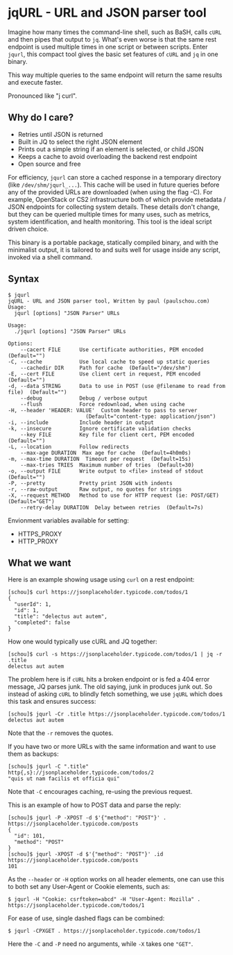 # jqURL - URL and JSON parser tool

Imagine how many times the command-line shell, such as BaSH, calls `cURL` and
then pipes that output to `jq`.  What's even worse is that the same rest
endpoint is used multiple times in one script or between scripts.  Enter
`jqurl`, this compact tool gives the basic set features of `cURL` and `jq` in
one binary.

This way multiple queries to the same endpoint will return the same results and
execute faster.

Pronounced like "j curl".

## Why do I care?

- Retries until JSON is returned
- Built in JQ to select the right JSON element
- Prints out a simple string if an element is selected, or child JSON
- Keeps a cache to avoid overloading the backend rest endpoint
- Open source and free

For efficiency, `jqurl` can store a cached response in a temporary directory (like `/dev/shm/jqurl_...`).
This cache will be used in future queries before any of the provided URLs are downloaded (when using the flag -C).
For example, OpenStack or CS2 infrastructure both of which provide metadata / JSON
endpoints for collecting system details.  These details don't change, but they
can be queried multiple times for many uses, such as metrics, system
identification, and health monitoring.  This tool is the ideal script driven choice.

This binary is a portable package,
statically compiled binary, and with the minimalist output, it is tailored to and suits well for usage
inside any script, invoked via a shell command.


## Syntax

```
$ jqurl
jqURL - URL and JSON parser tool, Written by paul (paulschou.com)
Usage:
  jqurl [options] "JSON Parser" URLs

Usage:
  ./jqurl [options] "JSON Parser" URLs

Options:
    --cacert FILE      Use certificate authorities, PEM encoded  (Default="")
-C, --cache            Use local cache to speed up static queries
    --cachedir DIR     Path for cache  (Default="/dev/shm")
-E, --cert FILE        Use client cert in request, PEM encoded  (Default="")
-d, --data STRING      Data to use in POST (use @filename to read from file)  (Default="")
    --debug            Debug / verbose output
    --flush            Force redownload, when using cache
-H, --header 'HEADER: VALUE'  Custom header to pass to server
                         (Default="content-type: application/json")
-i, --include          Include header in output
-k, --insecure         Ignore certificate validation checks
    --key FILE         Key file for client cert, PEM encoded  (Default="")
-L, --location         Follow redirects
    --max-age DURATION  Max age for cache  (Default=4h0m0s)
-m, --max-time DURATION  Timeout per request  (Default=15s)
    --max-tries TRIES  Maximum number of tries  (Default=30)
-o, --output FILE      Write output to <file> instead of stdout  (Default="")
-P, --pretty           Pretty print JSON with indents
-r, --raw-output       Raw output, no quotes for strings
-X, --request METHOD   Method to use for HTTP request (ie: POST/GET)  (Default="GET")
    --retry-delay DURATION  Delay between retries  (Default=7s)
```

Envionment variables available for setting:

- HTTPS_PROXY
- HTTP_PROXY


## What we want

Here is an example showing usage using `curl` on a rest endpoint:
```
[schou]$ curl https://jsonplaceholder.typicode.com/todos/1
{
  "userId": 1,
  "id": 1,
  "title": "delectus aut autem",
  "completed": false
}
```

How one would typically use cURL and JQ together:
```
[schou]$ curl -s https://jsonplaceholder.typicode.com/todos/1 | jq -r .title
delectus aut autem
```

The problem here is if `cURL` hits a broken endpoint or is fed a 404 error
message, JQ parses junk.  The old saying, junk in produces junk out.  So
instead of asking `cURL` to blindly fetch something, we use `jqURL` which does
this task and ensures success:

```
[schou]$ jqurl -Cr .title https://jsonplaceholder.typicode.com/todos/1
delectus aut autem
```
Note that the `-r` removes the quotes.

If you have two or more URLs with the same information and want to use them
as backups:
```
[schou]$ jqurl -C ".title" http{,s}://jsonplaceholder.typicode.com/todos/2
"quis ut nam facilis et officia qui"
```
Note that `-C` encourages caching, re-using the previous request.

This is an example of how to POST data and parse the reply:
```
[schou]$ jqurl -P -XPOST -d $'{"method": "POST"}' . https://jsonplaceholder.typicode.com/posts
{
  "id": 101,
  "method": "POST"
}
[schou]$ jqurl -XPOST -d $'{"method": "POST"}' .id https://jsonplaceholder.typicode.com/posts
101
```

As the `--header` or `-H` option works on all header elements, one can use this to both
set any User-Agent or Cookie elements, such as:
```
$ jqurl -H "Cookie: csrftoken=abcd" -H "User-Agent: Mozilla" . https://jsonplaceholder.typicode.com/todos/1
```

For ease of use, single dashed flags can be combined:
```
$ jqurl -CPXGET . https://jsonplaceholder.typicode.com/todos/1
```
Here the `-C` and `-P` need no arguments, while `-X` takes one `"GET"`.

